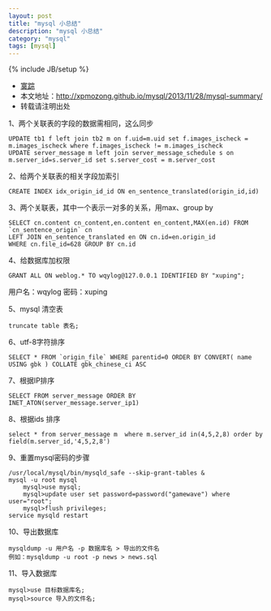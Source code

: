 ```yaml
---
layout: post
title: "mysql 小总结"
description: "mysql 小总结"
category: "mysql"
tags: [mysql]
---
```

{% include JB/setup %}

*	<a href="http://weibo.com/xpmozong" target="blank">寞踪</a>
*	本文地址：http://xpmozong.github.io/mysql/2013/11/28/mysql-summary/
*	转载请注明出处

1、两个关联表的字段的数据需相同，这么同步

    UPDATE tb1 f left join tb2 m on f.uid=m.uid set f.images_ischeck = m.images_ischeck where f.images_ischeck != m.images_ischeck
    UPDATE server_message m left join server_message_schedule s on m.server_id=s.server_id set s.server_cost = m.server_cost

2、给两个关联表的相关字段加索引

    CREATE INDEX idx_origin_id_id ON en_sentence_translated(origin_id,id)

3、两个关联表，其中一个表示一对多的关系，用max、group by

    SELECT cn.content cn_content,en.content en_content,MAX(en.id) FROM `cn_sentence_origin` cn
    LEFT JOIN en_sentence_translated en ON cn.id=en.origin_id 
    WHERE cn.file_id=628 GROUP BY cn.id

4、给数据库加权限

    GRANT ALL ON weblog.* TO wqylog@127.0.0.1 IDENTIFIED BY "xuping";

用户名：wqylog  密码：xuping

5、mysql 清空表

    truncate table 表名;

6、utf-8字符排序

    SELECT * FROM `origin_file` WHERE parentid=0 ORDER BY CONVERT( name USING gbk ) COLLATE gbk_chinese_ci ASC

7、根据IP排序

    SELECT FROM server_message ORDER BY INET_ATON(server_message.server_ip1)

8、根据ids 排序

    select * from server_message m  where m.server_id in(4,5,2,8) order by field(m.server_id,'4,5,2,8')

9、重置mysql密码的步骤

    /usr/local/mysql/bin/mysqld_safe --skip-grant-tables &
    mysql -u root mysql
        mysql>use mysql;
        mysql>update user set password=password("gamewave") where user="root";
        mysql>flush privileges;
    service mysqld restart

10、导出数据库
    
    mysqldump -u 用户名 -p 数据库名 > 导出的文件名
    例如：mysqldump -u root -p news > news.sql

11、导入数据库

    mysql>use 目标数据库名;
    mysql>source 导入的文件名;

